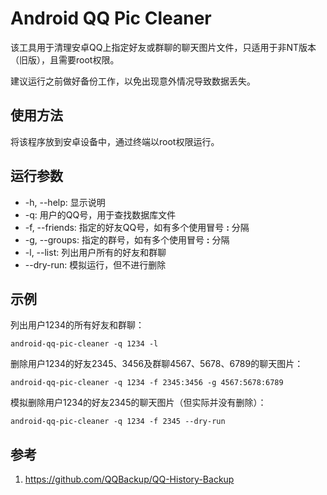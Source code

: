 # Android QQ Pic Cleaner
该工具用于清理安卓QQ上指定好友或群聊的聊天图片文件，只适用于非NT版本（旧版），且需要root权限。

建议运行之前做好备份工作，以免出现意外情况导致数据丢失。

## 使用方法
将该程序放到安卓设备中，通过终端以root权限运行。

## 运行参数
* -h, --help: 显示说明
* -q: 用户的QQ号，用于查找数据库文件
* -f, --friends: 指定的好友QQ号，如有多个使用冒号 **:** 分隔
* -g, --groups: 指定的群号，如有多个使用冒号 **:** 分隔
* -l, --list: 列出用户所有的好友和群聊
* --dry-run: 模拟运行，但不进行删除

## 示例

列出用户1234的所有好友和群聊：

`android-qq-pic-cleaner -q 1234 -l`

删除用户1234的好友2345、3456及群聊4567、5678、6789的聊天图片：

`android-qq-pic-cleaner -q 1234 -f 2345:3456 -g 4567:5678:6789`

模拟删除用户1234的好友2345的聊天图片（但实际并没有删除）：

`android-qq-pic-cleaner -q 1234 -f 2345 --dry-run`

## 参考
1. <https://github.com/QQBackup/QQ-History-Backup>